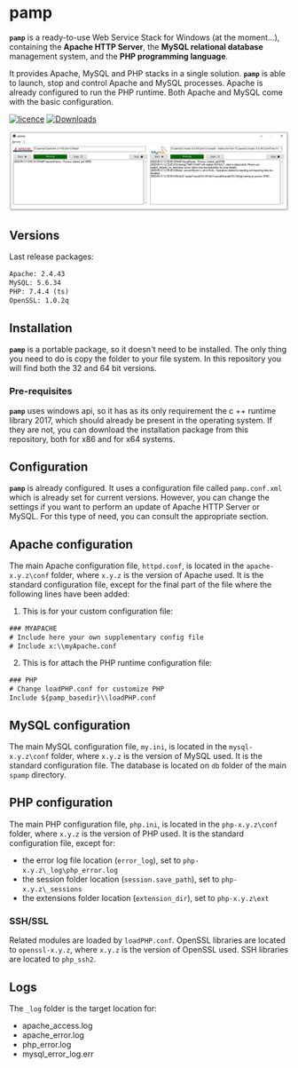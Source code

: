# pamp

**`pamp`** is a ready-to-use Web Service Stack for Windows (at the moment...), containing the **Apache HTTP Server**, the **MySQL relational database** management system, and the **PHP programming language**.

It provides Apache, MySQL and PHP stacks in a single solution.
**`pamp`** is able to launch, stop and control Apache and MySQL processes. Apache is already configured to run the PHP runtime.
Both Apache and MySQL come with the basic configuration.


[![licence](https://img.shields.io/static/v1?label=licence&message=Apache%202.0&color=blue)](https://github.com/ssilviogit/pamp/blob/master/LICENSE)
[![Downloads](https://img.shields.io/github/downloads/ssilviogit/pamp/total.svg?maxAge=2592001)](https://github.com/ssilviogit/pamp/releases/)

![pamp preview](docs/pamp-screenshot.jpg)

## Versions
Last release packages:
```
Apache: 2.4.43
MySQL: 5.6.34
PHP: 7.4.4 (ts)
OpenSSL: 1.0.2q
```


## Installation
**`pamp`** is a portable package, so it doesn't need to be installed. The only thing you need to do is copy the folder to your file system. 
In this repository you will find both the 32 and 64 bit versions.

### Pre-requisites
**`pamp`** uses windows api, so it has as its only requirement the c ++ runtime library 2017, which should already be present in the operating system. If they are not, you can download the installation package from this repository, both for x86 and for x64 systems.

## Configuration
**`pamp`** is already configured. It uses a configuration file called `pamp.conf.xml` which is already set for current versions.
However, you can change the settings if you want to perform an update of Apache HTTP Server or MySQL. For this type of need, you can consult the appropriate section.

## Apache configuration
The main Apache configuration file, `httpd.conf`, is located in the `apache-x.y.z\conf` folder, where `x.y.z` is the version of Apache used. 
It is the standard configuration file, except for the final part of the file where the following lines have been added:

1) This is for your custom configuration file:

```
### MYAPACHE
# Include here your own supplementary config file
# Include x:\\myApache.conf
```

2) This is for attach the PHP runtime configuration file:
```
### PHP
# Change loadPHP.conf for customize PHP 
Include ${pamp_basedir}\\loadPHP.conf
```

## MySQL configuration
The main MySQL configuration file, `my.ini`, is located in the `mysql-x.y.z\conf` folder, where `x.y.z` is the version of MySQL used.
It is the standard configuration file. The database is located on `db` folder of the main `spamp` directory.

## PHP configuration
The main PHP configuration file, `php.ini`, is located in the `php-x.y.z\conf` folder, where `x.y.z` is the version of PHP used.
It is the standard configuration file, except for:
- the error log file location (`error_log`), set to `php-x.y.z\_log\php_error.log`
- the session folder location (`session.save_path`), set to `php-x.y.z\_sessions`
- the extensions folder location (`extension_dir`), set to `php-x.y.z\ext`

### SSH/SSL
Related modules are loaded by `loadPHP.conf`.
OpenSSL libraries are located to `openssl-x.y.z`, where `x.y.z` is the version of OpenSSL used.
SSH libraries are located to `php_ssh2`.

## Logs 
The `_log` folder is the target location for:

* apache_access.log
* apache_error.log
* php_error.log
* mysql_error_log.err
